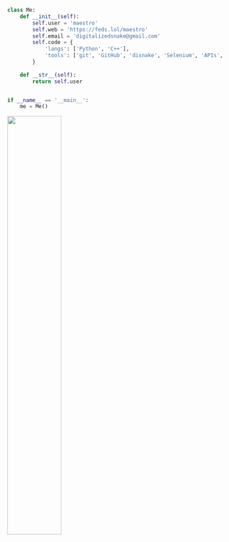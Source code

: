 ```py
class Me:
    def __init__(self):
        self.user = 'maestro'
        self.web = 'https://feds.lol/maestro'
        self.email = 'digitalizedsnake@gmail.com'
        self.code = {
            'langs': ['Python', 'C++'],
            'tools': ['git', 'GitHub', 'disnake', 'Selenium', 'APIs', 'etc.']
        }
        
    def __str__(self):
        return self.user


if __name__ == '__main__':
    me = Me()
```

<a href="https://github.com/digitalized-snake">
  <img align="center" src="https://github-readme-streak-stats.herokuapp.com/?user=digitalized-snake&theme=gotham&hide_border=true" width="49.6%"/>
</a>
